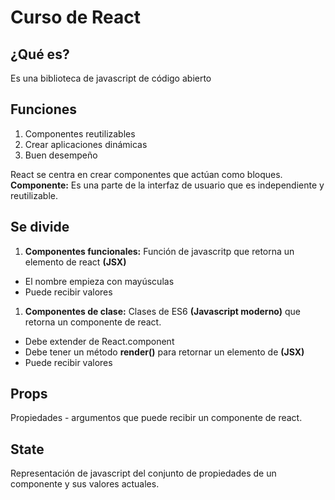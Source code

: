 # Curso de React

## ¿Qué es?
Es una biblioteca de javascript de código abierto

## Funciones
1. Componentes reutilizables 
1. Crear aplicaciones dinámicas
1. Buen desempeño

React se centra en crear componentes que actúan como bloques.
__Componente:__ Es una parte de la interfaz de usuario que es independiente y reutilizable.

## Se divide
1. __Componentes funcionales:__ Función de javascritp que retorna un elemento de react **(JSX)**
  - El nombre empieza con mayúsculas
  - Puede recibir valores
1. __Componentes de clase:__ Clases de ES6 **(Javascript moderno)** que retorna un componente de react. 
 - Debe extender de React.component
 - Debe tener un método **render()** para retornar un elemento de **(JSX)**
 - Puede recibir valores

## Props
Propiedades - argumentos que puede recibir un componente de react.

## State
Representación de javascript del conjunto de propiedades de un componente y sus valores actuales.


